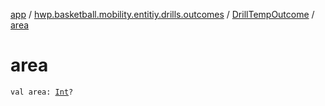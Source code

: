 [app](../../index.md) / [hwp.basketball.mobility.entitiy.drills.outcomes](../index.md) / [DrillTempOutcome](index.md) / [area](.)

# area

`val area: `[`Int`](https://kotlinlang.org/api/latest/jvm/stdlib/kotlin/-int/index.html)`?`